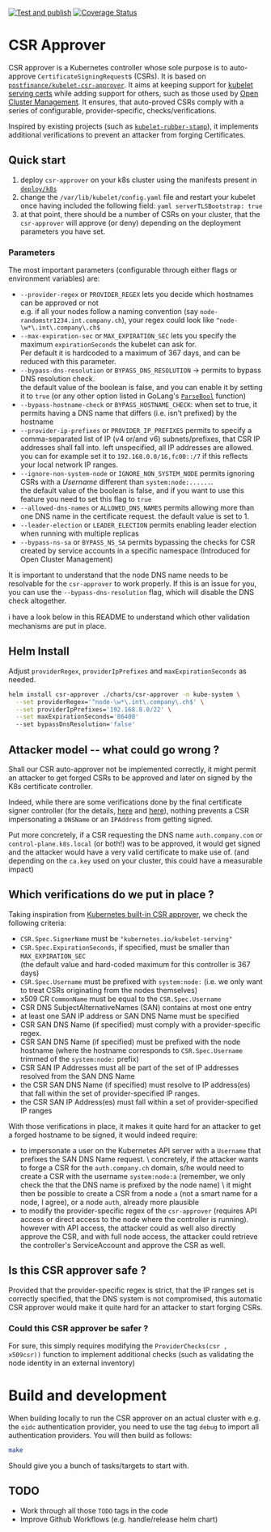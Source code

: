 [![Test and publish](https://github.com/deas/csr-approver/actions/workflows/publish.yaml/badge.svg)](https://github.com/deas/csr-approver/actions/workflows/publish.yaml)
[![Coverage Status](https://coveralls.io/repos/github/deas/csr-approver/badge.svg)](https://coveralls.io/github/deas/csr-approver)

# CSR Approver

CSR approver is a Kubernetes controller whose sole purpose is to
auto-approve `CertificateSigningRequest`s
(CSRs). It is based on [`postfinance/kubelet-csr-approver`](https://github.com/postfinance/kubelet-csr-approver). It aims at keeping support for [kubelet serving certs](https://kubernetes.io/docs/tasks/administer-cluster/kubeadm/kubeadm-certs/#kubelet-serving-certs) while adding support for others, such as those used by [Open Cluster Management](open-cluster-management.io). It ensures, that auto-proved CSRs comply with a series of configurable, provider-specific,
checks/verifications.

Inspired by existing projects (such as
[`kubelet-rubber-stamp`](https://github.com/kontena/kubelet-rubber-stamp)), it
implements additional verifications to prevent an attacker from forging
Certificates.

## Quick start

1. deploy `csr-approver` on your k8s cluster using the manifests
   present in [`deploy/k8s`](deploy/k8s)
2. change the `/var/lib/kubelet/config.yaml` file and restart your kubelet once
   having included the following field: `yaml serverTLSBootstrap: true`
3. at that point, there should be a number of CSRs on your cluster, that the
   `csr-approver` will approve (or deny) depending on the deployment
   parameters you have set.

### Parameters

The most important parameters (configurable through either flags or environment
variables) are:

* `--provider-regex` or `PROVIDER_REGEX` lets you decide which hostnames can be
approved or not\
e.g. if all your nodes follow a naming convention (say
`node-randomstr1234.int.company.ch`), your regex could look like
`^node-\w*\.int\.company\.ch$`
* `--max-expiration-sec` or `MAX_EXPIRATION_SEC` lets you specify the maximum
`expirationSeconds` the kubelet can ask for.\
Per default it is hardcoded to a maximum of 367 days, and can be reduced with
this parameter.
* `--bypass-dns-resolution` or `BYPASS_DNS_RESOLUTION` -> permits to bypass DNS resolution
check. \
the default value of the boolean is false, and you can enable it by
setting it to `true` (or any other option listed in GoLang's
[`ParseBool`](https://github.com/golang/go/blob/master/src/strconv/atob.go#L10)
function)
* `--bypass-hostname-check` or `BYPASS_HOSTNAME_CHECK`: when set to true,
it permits having a DNS name that differs (i.e. isn't prefixed) by the hostname
* `--provider-ip-prefixes`  or `PROVIDER_IP_PREFIXES` permits to specify a
  comma-separated list of IP (v4 or/and v6) subnets/prefixes, that CSR IP
  addresses shall fall into. left unspecified, all IP addresses are allowed. \
  you can for example set it to `192.168.0.0/16,fc00::/7` if this reflects your
  local network IP ranges.
* `--ignore-non-system-node` or `IGNORE_NON_SYSTEM_NODE` permits ignoring CSRs
  with a _Username_ different than `system:node:......`. \
  the default value of the boolean is false, and if you want to use this feature
  you need to set this flag to `true`
* `--allowed-dns-names` or `ALLOWED_DNS_NAMES` permits allowing more than one
  DNS name in the certificate request. the default value is set to 1.
* `--leader-election` or `LEADER_ELECTION` permits enabling leader election
  when running with multiple replicas
* `--bypass-ns-sa` or `BYPASS_NS_SA` permits bypassing the checks for CSR created by service accounts in a specific namespace (Introduced for Open Cluster Management)

It is important to understand that the node DNS name needs to be
resolvable for the `csr-approver` to work properly. If this is an issue
for you, you can use the `--bypass-dns-resolution` flag, which will disable the DNS
check altogether.

ℹ have a look below in this README to understand which other validation
mechanisms are put in place.

## Helm Install

Adjust `providerRegex`, `providerIpPrefixes` and `maxExpirationSeconds` as needed.

```bash
helm install csr-approver ./charts/csr-approver -n kube-system \
  --set providerRegex='^node-\w*\.int\.company\.ch$' \
  --set providerIpPrefixes='192.168.8.0/22' \
  --set maxExpirationSeconds='86400'
  --set bypassDnsResolution='false'
```

## Attacker model -- what could go wrong ?

Shall our CSR auto-approver not be implemented correctly, it might permit an
attacker to get forged CSRs to be approved and later on signed by the K8s
certificate controller.

Indeed, while there are some verifications done by the final certificate signer
controller (for the details,
[here](https://github.com/kubernetes/kubernetes/blob/v1.22.2/pkg/controller/certificates/signer/signer.go#L253-L258)
and
[here](https://github.com/kubernetes/kubernetes/blob/v1.22.2/pkg/apis/certificates/helpers.go#L62-L88)),
nothing prevents a CSR impersonating a `DNSName` or an `IPAddress` from getting
signed.

Put more concretely, if a CSR requesting the DNS name `auth.company.com` or
`control-plane.k8s.local` (or both!) was to be approved, it would get signed
and the attacker would have a very valid certificate to make use of. (and
depending on the `ca.key` used on your cluster, this could have a measurable
impact)

## Which verifications do we put in place ?

Taking inspiration from [Kubernetes built-in CSR
approver](https://github.com/kubernetes/kubernetes/blob/v1.22.2/pkg/controller/certificates/approver/sarapprove.go),
we check the following criteria:

* `CSR.Spec.SignerName` must be `"kubernetes.io/kubelet-serving"`
* `CSR.Spec.ExpirationSeconds`, if specified, must be smaller than `MAX_EXPIRATION_SEC`\
  (the default value and hard-coded maximum for this controller is 367 days)
* `CSR.Spec.Username` must be prefixed with `system:node:` (i.e. we only
  want to treat CSRs originating from the nodes themselves)
* x509 CR `CommonName` must be equal to the `CSR.Spec.Username`
* CSR DNS SubjectAlternativeNames (SAN) contains at most one entry
* at least one SAN IP address or SAN DNS Name must be specified
* CSR SAN DNS Name (if specified) must comply with a provider-specific
  regex.
* CSR SAN DNS Name (if specified) must be prefixed with the node hostname
  (where the hostname corresponds to `CSR.Spec.Username` trimmed of the
  `system:node:` prefix)
* CSR SAN IP Addresses must all be part of the set of IP addresses resolved
  from the SAN DNS Name
* the CSR SAN DNS Name (if specified) must resolve to IP address(es) that
  fall within the set of provider-specified IP ranges.
* the CSR SAN IP Address(es) must fall within a set of provider-specified IP
  ranges

With those verifications in place, it makes it quite hard for an attacker to
get a forged hostname to be signed, it would indeed require:

* to impersonate a user on the Kubernetes API server with a `Username` that
  prefixes the SAN DNS Name request. \ concretely, if the attacker wants to
  forge a CSR for the `auth.company.ch` domain, s/he would need to create a CSR
  with the username `system:node:a` (remember, we only check the that the DNS
  name is prefixed by the node name) \ it might then be possible to create a
  CSR from a node `a` (not a smart name for a node, I agree), or a node `auth`,
  already more plausible
* to modify the provider-specific regex of the `csr-approver` (requires
  API access or direct access to the node where the controller is running). \
  however with API access, the attacker could as well also directly approve the
  CSR, and with full node access, the attacker could retrieve the controller's
  ServiceAccount and approve the CSR as well.

## Is this CSR approver safe ?

Provided that the provider-specific regex is strict, that the IP ranges set is
correctly specified, that the DNS system is not compromised, this automatic CSR
approver would make it quite hard for an attacker to start forging CSRs.

### Could this CSR approver be safer ?

For sure, this simply requires modifying the `ProviderChecks(csr , x509csr))`
function to implement additional checks (such as validating the node identity
in an external inventory)

# Build and development

When building locally to run the CSR approver on an actual cluster with e.g. the
`oidc` authentication provider, you need to use the tag `debug` to import all
authentication providers. You will then build as follows:

```bash
make
```

Should give you a bunch of tasks/targets to start with.

## TODO
* Work through all those `TODO` tags in the code
* Improve Github Workflows (e.g. handle/release helm chart)
